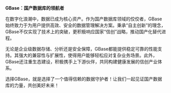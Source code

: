 **GBase：国产数据库的领航者**

在数字化浪潮中，数据已成为核心资产。作为国产数据库领域的佼佼者，GBase始终致力于为用户提供高效、安全的数据管理解决方案。秉承“自主创新”的理念，GBase不仅实现了技术上的突破，更积极响应国家“信创”战略，推动国产化替代进程。

无论是企业级数据存储、分析还是安全保障，GBase都能提供稳定可靠的性能支持。其强大的兼容性与扩展性，使得用户能够轻松应对复杂业务场景。此外，GBase还注重生态建设，积极携手上下游伙伴，共同构建健康发展的信创产业体系。

选择GBase，就是选择了一个值得信赖的数据守护者！让我们一起见证国产数据库的力量，共创美好未来！